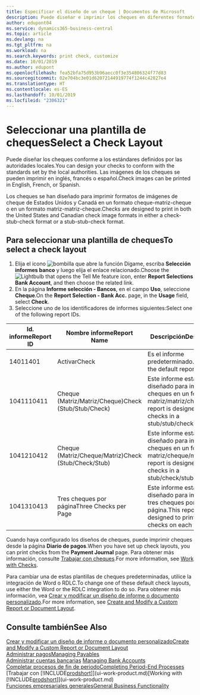 ```yaml
---
title: Especificar el diseño de un cheque | Documentos de Microsoft
description: Puede diseñar e imprimir los cheques en diferentes formatos para cumplir los estándares.
author: edupont04
ms.service: dynamics365-business-central
ms.topic: article
ms.devlang: na
ms.tgt_pltfrm: na
ms.workload: na
ms.search.keywords: print check, customize
ms.date: 10/01/2019
ms.author: edupont
ms.openlocfilehash: fea52bfa75d953b96aecc0f3e354806324f77d83
ms.sourcegitcommit: 02e704bc3e01d62072144919774f1244c42827e4
ms.translationtype: HT
ms.contentlocale: es-ES
ms.lasthandoff: 10/01/2019
ms.locfileid: "2306321"
---
```

# <a name="select-a-check-layout"></a><span data-ttu-id="755d8-103">Seleccionar una plantilla de cheques</span><span class="sxs-lookup"><span data-stu-id="755d8-103">Select a Check Layout</span></span>
<span data-ttu-id="755d8-104">Puede diseñar los cheques conforme a los estándares definidos por las autoridades locales.</span><span class="sxs-lookup"><span data-stu-id="755d8-104">You can design your checks to conform with the standards set by the local authorities.</span></span> <span data-ttu-id="755d8-105">Las imágenes de los cheques se pueden imprimir en inglés, francés o español.</span><span class="sxs-lookup"><span data-stu-id="755d8-105">Check images can be printed in English, French, or Spanish.</span></span>

<span data-ttu-id="755d8-106">Los cheques se han diseñado para imprimir formatos de imágenes de cheque de Estados Unidos y Canadá en un formato cheque-matriz-cheque o en un formato matriz-matriz-cheque.</span><span class="sxs-lookup"><span data-stu-id="755d8-106">Checks are designed to print in both the United States and Canadian check image formats in either a check-stub-check format or a stub-stub-check format.</span></span>

## <a name="to-select-a-check-layout"></a><span data-ttu-id="755d8-107">Para seleccionar una plantilla de cheques</span><span class="sxs-lookup"><span data-stu-id="755d8-107">To select a check layout</span></span>
1. <span data-ttu-id="755d8-108">Elija el icono ![bombilla que abre la función Dígame](media/ui-search/search_small.png "Dígame que desea hacer"), escriba **Selección informes banco** y luego elija el enlace relacionado.</span><span class="sxs-lookup"><span data-stu-id="755d8-108">Choose the ![Lightbulb that opens the Tell Me feature](media/ui-search/search_small.png "Tell me what you want to do") icon, enter **Report Selections Bank Account**, and then choose the related link.</span></span>
2. <span data-ttu-id="755d8-109">En la página **Informe selección - Bancos**, en el campo **Uso**, seleccione **Cheque**.</span><span class="sxs-lookup"><span data-stu-id="755d8-109">On the **Report Selection - Bank Acc.** page, in the **Usage** field, select **Check**.</span></span>
3. <span data-ttu-id="755d8-110">Seleccione uno de los identificadores de informes siguientes:</span><span class="sxs-lookup"><span data-stu-id="755d8-110">Select one of the following report IDs.</span></span>

| <span data-ttu-id="755d8-111">Id. informe</span><span class="sxs-lookup"><span data-stu-id="755d8-111">Report ID</span></span> | <span data-ttu-id="755d8-112">Nombre informe</span><span class="sxs-lookup"><span data-stu-id="755d8-112">Report Name</span></span> | <span data-ttu-id="755d8-113">Descripción</span><span class="sxs-lookup"><span data-stu-id="755d8-113">Description</span></span> |
| --- | --- | --- |
| <span data-ttu-id="755d8-114">1401</span><span class="sxs-lookup"><span data-stu-id="755d8-114">1401</span></span> |<span data-ttu-id="755d8-115">Activar</span><span class="sxs-lookup"><span data-stu-id="755d8-115">Check</span></span> |<span data-ttu-id="755d8-116">Es el informe predeterminado.</span><span class="sxs-lookup"><span data-stu-id="755d8-116">This is the default report.</span></span> |
| <span data-ttu-id="755d8-117">10411</span><span class="sxs-lookup"><span data-stu-id="755d8-117">10411</span></span> |<span data-ttu-id="755d8-118">Cheque (Matriz/Matriz/Cheque)</span><span class="sxs-lookup"><span data-stu-id="755d8-118">Check (Stub/Stub/Check)</span></span> |<span data-ttu-id="755d8-119">Este informe está diseñado para imprimir cheques en un formato matriz/matriz/cheque.</span><span class="sxs-lookup"><span data-stu-id="755d8-119">This report is designed to print checks in a stub/stub/check format.</span></span> |
| <span data-ttu-id="755d8-120">10412</span><span class="sxs-lookup"><span data-stu-id="755d8-120">10412</span></span> |<span data-ttu-id="755d8-121">Cheque (Matriz/Cheque/Matriz)</span><span class="sxs-lookup"><span data-stu-id="755d8-121">Check (Stub/Check/Stub)</span></span> |<span data-ttu-id="755d8-122">Este informe está diseñado para imprimir cheques en un formato matriz/cheque/matriz.</span><span class="sxs-lookup"><span data-stu-id="755d8-122">This report is designed to print checks in a stub/check/stub format.</span></span> |
| <span data-ttu-id="755d8-123">10413</span><span class="sxs-lookup"><span data-stu-id="755d8-123">10413</span></span> |<span data-ttu-id="755d8-124">Tres cheques por página</span><span class="sxs-lookup"><span data-stu-id="755d8-124">Three Checks per Page</span></span> |<span data-ttu-id="755d8-125">Este informe está diseñado para imprimir tres cheques por página.</span><span class="sxs-lookup"><span data-stu-id="755d8-125">This report is designed to print three checks on each page.</span></span> |

<span data-ttu-id="755d8-126">Cuando haya configurado los diseños de cheques, puede imprimir cheques desde la página **Diario de pagos**.</span><span class="sxs-lookup"><span data-stu-id="755d8-126">When you have set up check layouts, you can print checks from the **Payment Journal** page.</span></span> <span data-ttu-id="755d8-127">Para obtener más información, consulte [Trabajar con cheques](payables-how-work-checks.md).</span><span class="sxs-lookup"><span data-stu-id="755d8-127">For more information, see [Work with Checks](payables-how-work-checks.md).</span></span>

<span data-ttu-id="755d8-128">Para cambiar una de estas plantillas de cheques predeterminadas, utilice la integración de Word o RDLC.</span><span class="sxs-lookup"><span data-stu-id="755d8-128">To change one of these default check layouts, use either the Word or the RDLC integration to do so.</span></span> <span data-ttu-id="755d8-129">Para obtener más información, vea [Crear y modificar un diseño de informe o documento personalizado](ui-how-create-custom-report-layout.md).</span><span class="sxs-lookup"><span data-stu-id="755d8-129">For more information, see [Create and Modify a Custom Report or Document Layout](ui-how-create-custom-report-layout.md).</span></span>

## <a name="see-also"></a><span data-ttu-id="755d8-130">Consulte también</span><span class="sxs-lookup"><span data-stu-id="755d8-130">See Also</span></span>
[<span data-ttu-id="755d8-131">Crear y modificar un diseño de informe o documento personalizado</span><span class="sxs-lookup"><span data-stu-id="755d8-131">Create and Modify a Custom Report or Document Layout</span></span>](ui-how-create-custom-report-layout.md)  
[<span data-ttu-id="755d8-132">Administrar pagos</span><span class="sxs-lookup"><span data-stu-id="755d8-132">Managing Payables</span></span>](payables-manage-payables.md)  
<span data-ttu-id="755d8-133">[Administrar cuentas bancarias](bank-manage-bank-accounts.md) </span><span class="sxs-lookup"><span data-stu-id="755d8-133">[Managing Bank Accounts](bank-manage-bank-accounts.md) </span></span>  
[<span data-ttu-id="755d8-134">Completar procesos de fin de periodo</span><span class="sxs-lookup"><span data-stu-id="755d8-134">Completing Period-End Processes</span></span>](year-how-complete-period-end-processes.md)  
<span data-ttu-id="755d8-135">[Trabajar con [!INCLUDE[prodshort](includes/prodshort.md)]](ui-work-product.md)</span><span class="sxs-lookup"><span data-stu-id="755d8-135">[Working with [!INCLUDE[prodshort](includes/prodshort.md)]](ui-work-product.md)</span></span>  
[<span data-ttu-id="755d8-136">Funciones empresariales generales</span><span class="sxs-lookup"><span data-stu-id="755d8-136">General Business Functionality</span></span>](ui-across-business-areas.md)
